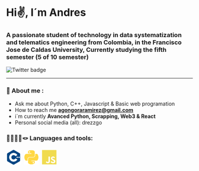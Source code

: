 <div id="header" aling="center">
    <h1 aling="center">Hi✌️, I´m Andres</h1>
    <h3 aling="center">A passionate student of technology in data systematization and telematics engineering
        from Colombia, in the Francisco Jose de Caldas University, Currently studying the fifth semester (5 of 10 semester)
    </h3>
</div>

<div id="badges" aling="center"
    <a href="https://twitter.com/drezzgo" target="_blank">
        <img src="https://img.shields.io/twitter/url?color=blue&label=twitter&logo=Twitter&style=for-the-badge&url=https%3A%2F%2Fmobile.twitter.com%2Fdrezzgo" 
        alt="Twitter badge"/>
    </a>
</div>

---

### 🐲 About me :
- Ask me about Python, C++, Javascript & Basic web programation
- How to reach me **agongoraramirez@gmail.com**
- i´m currently **Avanced Python, Scrapping, Web3 & React**
- Personal social media (all): drezzgo

<div align="left"> 
    <h3>🦉🧑🏽‍💻🪢 Languages and tools:</h3>
    <div>
         <img src="https://github.com/devicons/devicon/blob/master/icons/cplusplus/cplusplus-plain.svg" title="c++" alt="cplusplus"
         width="40" height="40"/>&nbsp;
         <img src="https://github.com/devicons/devicon/blob/master/icons/python/python-plain.svg" title="python" alt="python"
         width="40" height="40"/>&nbsp;
         <img src="https://github.com/devicons/devicon/blob/master/icons/javascript/javascript-plain.svg" title="javascript" alt="javascript"
         width="40" height="40"/>&nbsp;
    </div>
</div>
